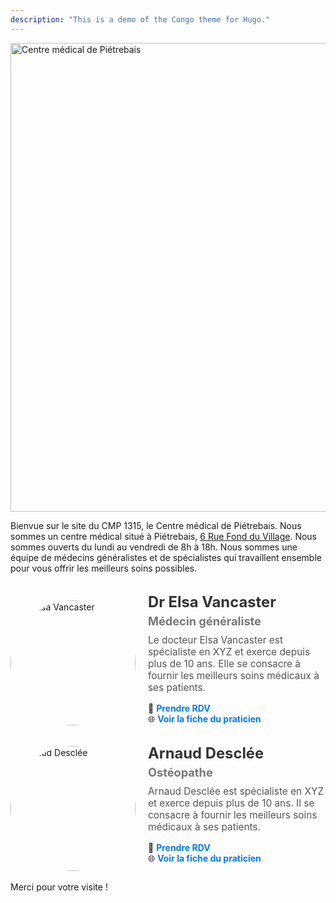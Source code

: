 ```yaml
---
description: "This is a demo of the Congo theme for Hugo."
---
```


<img src="/images/logo-CMP1315.png" alt="Centre médical de Piétrebais" width="750px" style="display: block; margin: auto;">

Bienvue sur le site du CMP 1315, le Centre médical de Piétrebais.
Nous sommes un centre médical situé à Piétrebais, [6 Rue Fond du Village](https://g.page/docteur-elsa-vancaster?share).
Nous sommes ouverts du lundi au vendredi de 8h à 18h.
Nous sommes une équipe de médecins généralistes et de spécialistes qui travaillent ensemble pour vous offrir les meilleurs soins possibles.

<br>

<div style="display: flex; align-items: center; gap: 20px; flex-wrap: wrap; max-width: 700px;">
    <img src="/images/docteur-elsa-vancaster.jpeg" alt="Dr Elsa Vancaster" 
         style="width: 200px; height: 200px; border-radius: 50%; object-fit: cover; flex-shrink: 0;">
    <div style="flex: 1; min-width: 250px;">
        <h2 style="margin: 0; font-size: 1.7em; color: #333;">Dr Elsa Vancaster</h2>
        <h3 style="margin: 5px 0 10px; font-size: 1.3em; color: #777;">Médecin généraliste</h3>
        <p style="margin-top: 5px; font-size: 1.1em; color: #555;">
            Le docteur Elsa Vancaster est spécialiste en XYZ et exerce depuis plus de 10 ans. 
            Elle se consacre à fournir les meilleurs soins médicaux à ses patients.
        </p>
        <p style="margin-top: 10px;">
            📅 <a href="https://docteurelsavancaster.mikrono.com/" target="_blank" 
                  style="text-decoration: none; color: #007BFF; font-weight: bold;">
                  Prendre RDV</a>  
            <br>
            🌐 <a href="https://cmp1315.com/medecin-generaliste/elsa-vancaster/" target="_blank" 
                  style="text-decoration: none; color: #007BFF; font-weight: bold;">
                  Voir la fiche du praticien</a>
        </p>
    </div>
</div>

<br>

<div style="display: flex; align-items: center; gap: 20px; flex-wrap: wrap; max-width: 700px;">
    <img src="/images/arnaud-desclee.avif" alt="Arnaud Desclée" 
         style="width: 200px; height: 200px; border-radius: 50%; object-fit: cover; flex-shrink: 0;">
    <div style="flex: 1; min-width: 250px;">
        <h2 style="margin: 0; font-size: 1.7em; color: #333;">Arnaud Desclée</h2>
        <h3 style="margin: 5px 0 10px; font-size: 1.3em; color: #777;">Ostéopathe</h3>
        <p style="margin-top: 5px; font-size: 1.1em; color: #555;">
            Arnaud Desclée est spécialiste en XYZ et exerce depuis plus de 10 ans. 
            Il se consacre à fournir les meilleurs soins médicaux à ses patients.
        </p>
        <p style="margin-top: 10px;">
            📅 <a href="https://www.osteopathearnauddesclee.com/" target="_blank" 
                  style="text-decoration: none; color: #007BFF; font-weight: bold;">
                  Prendre RDV</a>  
            <br>
            🌐 <a href="https://cmp1315.com/osteopathe/arnaud-desclee/" target="_blank" 
                  style="text-decoration: none; color: #007BFF; font-weight: bold;">
                  Voir la fiche du praticien</a>
        </p>
    </div>
</div>

Merci pour votre visite !


